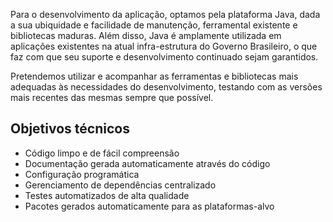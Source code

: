 Para o desenvolvimento da aplicação, optamos pela plataforma Java, dada a sua ubiquidade e facilidade de manutenção,
ferramental existente e bibliotecas maduras. Além disso, Java é amplamente utilizada em aplicações existentes na atual
infra-estrutura do Governo Brasileiro, o que faz com que seu suporte e desenvolvimento continuado sejam garantidos.

Pretendemos utilizar e acompanhar as ferramentas e bibliotecas mais adequadas às necessidades do desenvolvimento,
testando com as versões mais recentes das mesmas sempre que possível.

Objetivos técnicos
----

* Código limpo e de fácil compreensão
* Documentação gerada automaticamente através do código
* Configuração programática
* Gerenciamento de dependências centralizado
* Testes automatizados de alta qualidade
* Pacotes gerados automaticamente para as plataformas-alvo

